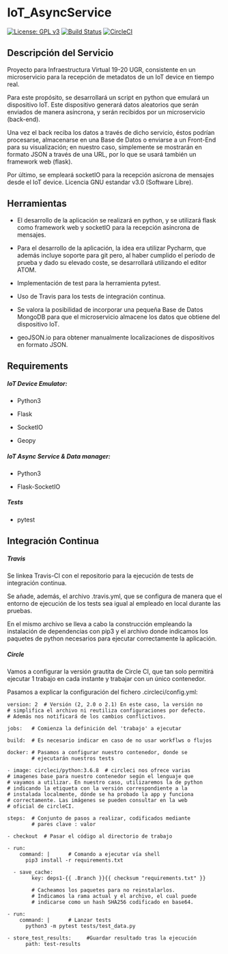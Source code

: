 IoT_AsyncService
===================

[![License: GPL v3](https://img.shields.io/badge/License-GPLv3-blue.svg)](https://www.gnu.org/licenses/gpl-3.0) [![Build Status](https://travis-ci.org/nachop97m/IoT_AsyncService.svg?branch=master)](https://travis-ci.com/nachop97m/IoT_AsyncService) [![CircleCI](https://circleci.com/gh/nachop97m/IoT_AsyncService.svg?style=svg)](https://circleci.com/gh/nachop97m/IoT_AsyncService)


## Descripción del Servicio

Proyecto para Infraestructura Virtual 19-20 UGR, consistente en un microservicio para la recepción de metadatos de un IoT device en tiempo real. 

Para este propósito, se desarrollará un script en python que emulará un dispositivo IoT. Este dispositivo generará datos aleatorios que serán enviados de manera asíncrona, y serán recibidos por un microservicio (back-end).

Una vez el back reciba los datos a través de dicho servicio, éstos podrían procesarse, almacenarse en una Base de Datos o enviarse a un Front-End para su visualización; en nuestro caso, simplemente se mostrarán en formato JSON a través de una URL, por lo que se usará también un framework web (flask). 

Por último, se empleará socketIO para la recepción asícrona de mensajes desde el IoT device. Licencia GNU estandar v3.0 (Software Libre).


## Herramientas

- El desarrollo de la aplicación se realizará en python, y se utilizará flask como framework web y socketIO para la recepción asíncrona de mensajes.

- Para el desarrollo de la aplicación, la idea era utilizar Pycharm, que además incluye soporte para git pero, al haber cumplido el período de prueba y dado su elevado coste,  se desarrollará utilizando el editor ATOM.

- Implementación de test para la herramienta pytest.

- Uso de Travis para los tests de integración continua.

- Se valora la posibilidad de incorporar una pequeña Base de Datos MongoDB para que el microservicio almacene los datos que obtiene del dispositivo IoT.

- geoJSON.io para obtener manualmente localizaciones de dispositivos en formato JSON.


## Requirements


##### IoT Device Emulator:

- Python3

- Flask

- SocketIO

- Geopy


##### IoT Async Service & Data manager:

- Python3

- Flask-SocketIO


##### Tests

- pytest


## Integración Continua

##### Travis

Se linkea Travis-CI con el repositorio para la ejecución de tests de integración continua. 

Se añade, además, el archivo .travis.yml, que se configura de manera que el entorno de ejecución de los tests sea igual al empleado en local durante las pruebas. 

En el mismo archivo se lleva a cabo la construcción empleando la instalación de dependencias con pip3 y el archivo donde indicamos los paquetes de python necesarios para ejecutar correctamente la aplicación.

##### Circle

Vamos a configurar la versión grautita de Circle CI, que tan solo permitirá ejecutar 1 trabajo en cada instante y trabajar con un único contenedor. 

Pasamos a explicar la configuración del fichero .circleci/config.yml:

	version: 2	# Versión (2, 2.0 o 2.1) En este caso, la versión no
	# simplifica el archivo ni reutiliza configuraciones por defecto.
	# Además nos notificará de los cambios conflictivos.
	
	jobs: 	# Comienza la definición del 'trabajo' a ejecutar
	
	build:	# Es necesario indicar en caso de no usar workflws o flujos

	docker:	# Pasamos a configurar nuestro contenedor, donde se
			# ejecutarán nuestros tests
	
	- image: circleci/python:3.6.8	# circleci nos ofrece varias
	# imagenes base para nuestro contenedor según el lenguaje que
	# vayamos a utilizar. En nuestro caso, utilizaremos la de python
	# indicando la etiqueta con la versión correspondiente a la
	# instalada localmente, dónde se ha probado la app y funciona
	# correctamente. Las imágenes se pueden consultar en la web
	# oficial de circleCI.
	
	steps:	# Conjunto de pasos a realizar, codificados mediante
			# pares clave : valor
	
	- checkout	# Pasar el código al directorio de trabajo
	
	- run:
        command: |		# Comando a ejecutar vía shell
          pip3 install -r requirements.txt
          
	  - save_cache:	
        	key: deps1-{{ .Branch }}{{ checksum "requirements.txt" }}
        	
			# Cacheamos los paquetes para no reinstalarlos.
			# Indicamos la rama actual y el archivo, el cual puede
			# indicarse como un hash SHA256 codificado en base64.
			
	- run:
        command: |		# Lanzar tests
          python3 -m pytest tests/test_data.py
          
	- store_test_results:     #Guardar resultado tras la ejecución
          path: test-results